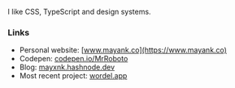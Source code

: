 I like CSS, TypeScript and design systems.

### Links

- Personal website: [www.mayank.co](https://www.mayank.co)
- Codepen: [codepen.io/MrRoboto](https://codepen.io/MrRoboto)
- Blog: [mayxnk.hashnode.dev](https://mayxnk.hashnode.dev/)
- Most recent project: [wordel.app](https://wordel.app)
